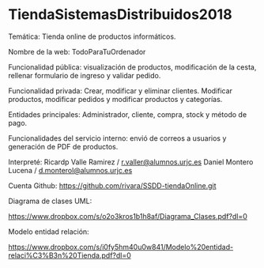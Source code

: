 # TiendaSistemasDistribuidos2018

Temática: Tienda online de productos informáticos.

Nombre de la web: TodoParaTuOrdenador

Funcionalidad pública: visualización de productos, modificación de la cesta, rellenar formulario de ingreso y validar pedido.

Funcionalidad privada: Crear, modificar y eliminar clientes. Modificar productos, modificar pedidos y modificar productos y categorías.

Entidades principales: Administrador, cliente, compra, stock y método de pago.

Funcionalidades del servicio interno: envió de correos a usuarios y generación de PDF de productos.

Interpreté: Ricardp Valle Ramirez / r.valler@alumnos.urjc.es
            Daniel Montero Lucena / d.monterol@alumnos.urjc.es

Cuenta Github: https://github.com/rivara/SSDD-tiendaOnline.git

Diagrama de clases UML:

https://www.dropbox.com/s/o2o3kros1b1h8af/Diagrama_Clases.pdf?dl=0

Modelo entidad relación:

https://www.dropbox.com/s/i0fy5hm40u0w841/Modelo%20entidad-relaci%C3%B3n%20Tienda.pdf?dl=0

